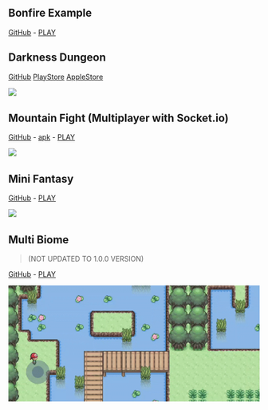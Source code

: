 ## Bonfire Example
[GitHub](https://github.com/RafaelBarbosatec/bonfire/tree/master/example)    -   [PLAY](https://bonfire-engine.github.io/examples/bonfire/)

## Darkness Dungeon
[GitHub](https://github.com/RafaelBarbosatec/darkness_dungeon) [PlayStore](https://play.google.com/store/apps/details?id=com.rafaelbarbosatec.darkness_dungeon) [AppleStore](https://apps.apple.com/us/app/darkness-dungeon/id1506675248)

![](_media/example_darkness.gif)

## Mountain Fight (Multiplayer with Socket.io)
[GitHub](https://github.com/RafaelBarbosatec/mountain_fight)   -   [apk](https://bonfire-engine.github.io/apk/mountain.apk)   -   [PLAY](http://rafaelbarbosatec.github.io/mountain_fight/)

![](_media/example_fight.gif)

## Mini Fantasy

[GitHub](https://github.com/RafaelBarbosatec/mini_fantasy)   -   [PLAY](https://bonfire-engine.github.io/examples/mini_fantasy/)

![](_media/example_mini_fantasy.gif)

## Multi Biome

> (NOT UPDATED TO 1.0.0 VERSION)

[GitHub](https://github.com/RafaelBarbosatec/multi-biome)   -   [PLAY](https://bonfire-engine.github.io/examples/multi_biome/)

![](_media/example_multi_biome.gif)

